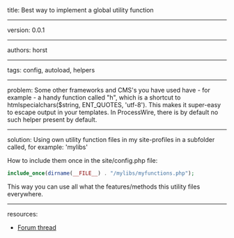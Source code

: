 title: Best way to implement a global utility function

----

version: 0.0.1

----

authors: horst

----

tags: config, autoload, helpers

----

problem: 
Some other frameworks and CMS's you have used have - for example - a handy function called "h", which is a shortcut to htmlspecialchars($string, ENT_QUOTES, 'utf-8'). This makes it super-easy to escape output in your templates. In ProcessWire, there is by default no such helper present by default.

----

solution:
Using own utility function files in my site-profiles in a subfolder called, for example: 'mylibs'
 
How to include them once in the site/config.php file:  

```PHP
include_once(dirname(__FILE__) . "/mylibs/myfunctions.php");
```

This way you can use all what the features/methods this utility files everywhere.

----

resources:
* [Forum thread](https://processwire.com/talk/topic/7573-best-way-to-implement-a-global-utility-function/#entry73157)
